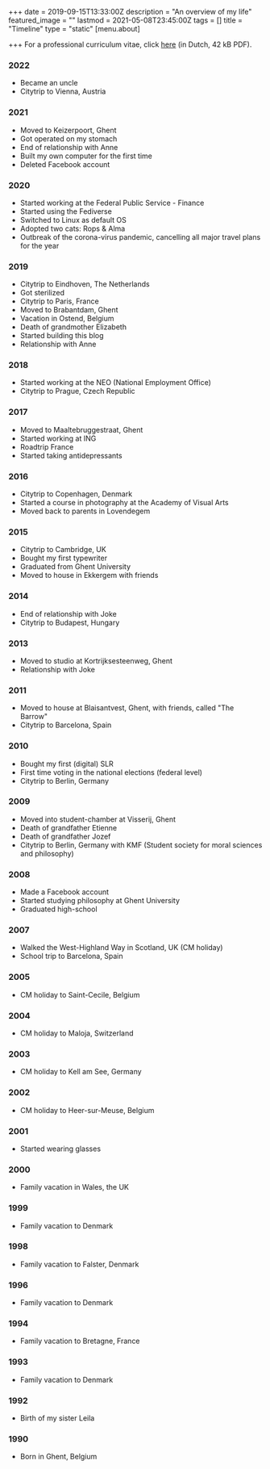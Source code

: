 +++
date = 2019-09-15T13:33:00Z
description = "An overview of my life"
featured_image = ""
lastmod = 2021-05-08T23:45:00Z
tags = []
title = "Timeline"
type = "static"
[menu.about]

+++
For a professional curriculum vitae, click [here](/files/curriculum.pdf) (in Dutch, 42 kB PDF).

### 2022

* Became an uncle
* Citytrip to Vienna, Austria

### 2021

* Moved to Keizerpoort, Ghent
* Got operated on my stomach
* End of relationship with Anne
* Built my own computer for the first time
* Deleted Facebook account

### 2020

* Started working at the Federal Public Service - Finance
* Started using the Fediverse
* Switched to Linux as default OS
* Adopted two cats: Rops & Alma
* Outbreak of the corona-virus pandemic, cancelling all major travel plans for the year

### 2019

* Citytrip to Eindhoven, The Netherlands
* Got sterilized
* Citytrip to Paris, France
* Moved to Brabantdam, Ghent
* Vacation in Ostend, Belgium
* Death of grandmother Elizabeth
* Started building this blog
* Relationship with Anne

### 2018

* Started working at the NEO (National Employment Office)
* Citytrip to Prague, Czech Republic

### 2017

* Moved to Maaltebruggestraat, Ghent
* Started working at ING
* Roadtrip France
* Started taking antidepressants

### 2016

* Citytrip to Copenhagen, Denmark
* Started a course in photography at the Academy of Visual Arts
* Moved back to parents in Lovendegem

### 2015

* Citytrip to Cambridge, UK
* Bought my first typewriter
* Graduated from Ghent University
* Moved to house in Ekkergem with friends

### 2014

* End of relationship with Joke
* Citytrip to Budapest, Hungary

### 2013

* Moved to studio at Kortrijksesteenweg, Ghent
* Relationship with Joke

### 2011

* Moved to house at Blaisantvest, Ghent, with friends, called "The Barrow"
* Citytrip to Barcelona, Spain

### 2010

* Bought my first (digital) SLR
* First time voting in the national elections (federal level)
* Citytrip to Berlin, Germany

### 2009

* Moved into student-chamber at Visserij, Ghent
* Death of grandfather Etienne
* Death of grandfather Jozef
* Citytrip to Berlin, Germany with KMF (Student society for moral sciences and philosophy)

### 2008

* Made a Facebook account
* Started studying philosophy at Ghent University
* Graduated high-school

### 2007

* Walked the West-Highland Way in Scotland, UK (CM holiday)
* School trip to Barcelona, Spain

### 2005

* CM holiday to Saint-Cecile, Belgium

### 2004

* CM holiday to Maloja, Switzerland

### 2003

* CM holiday to Kell am See, Germany

### 2002

* CM holiday to Heer-sur-Meuse, Belgium

### 2001

* Started wearing glasses

### 2000

* Family vacation in Wales, the UK

### 1999

* Family vacation to Denmark

### 1998

* Family vacation to Falster, Denmark

### 1996

* Family vacation to Denmark

### 1994

* Family vacation to Bretagne, France

### 1993

* Family vacation to Denmark

### 1992

* Birth of my sister Leila

### 1990

* Born in Ghent, Belgium